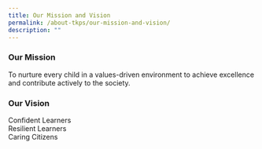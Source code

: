 ```yaml
---
title: Our Mission and Vision
permalink: /about-tkps/our-mission-and-vision/
description: ""
---
```

### **Our Mission**
To nurture every child in a values-driven environment to achieve excellence and contribute actively to the society.

### **Our Vision**
Confident Learners  
Resilient Learners  
Caring Citizens